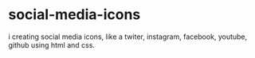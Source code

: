 # social-media-icons
i creating social media icons, like a twiter, instagram, facebook, youtube, github using html and css.

